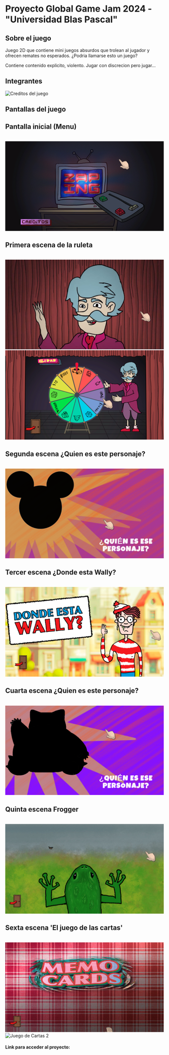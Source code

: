 # Proyecto Global Game Jam 2024 - "Universidad Blas Pascal"

## Sobre el juego

Juego 2D que contiene mini juegos absurdos que trolean al jugador y ofrecen remates no esperados. ¿Podria llamarse esto un juego?

Contiene contenido explicito, violento. Jugar con discrecion pero jugar...

## Integrantes

<img src="./Assets/Resources/Images/StartMenu/CreditosFinal.png" alt="Creditos del juego" />

## Pantallas del juego

## Pantalla inicial (Menu)

<br />

<img src="./Capturas juego/1.png" alt="Primer pantalla" />

<br />

## Primera escena de la ruleta

<br />

<img src="./Capturas juego/6.png" alt="Escena ruleta" />

<br />

<img src="./Capturas juego/ruleta2.png" alt="Escena ruleta 2" />

<br />

## Segunda escena ¿Quien es este personaje?

<br />

<img src="./Capturas juego/2.png" alt="Acertijo escena 1" />

<br />

## Tercer escena ¿Donde esta Wally?

<br />

<img src="./Capturas juego/3.png" alt="Wally" />

<br />

## Cuarta escena ¿Quien es este personaje?

<br />

<img src="./Capturas juego/adivinanza.png" alt="Adivinanza 2" />

<br />

## Quinta escena Frogger

<br />

<img src="./Capturas juego/4.png" alt="Frogger" />

<br />

## Sexta escena 'El juego de las cartas'

<br />

<img src="./Capturas juego/cartas1.png" alt="Juego de Cartas 1" />

<br />

<img src="./Capturas juego/cartas2.png" alt="Juego de Cartas 2" />

<br />

#### Link para acceder al proyecto: 
<a lnk="https://globalgamejam.org/games/2024/zaping-3" />